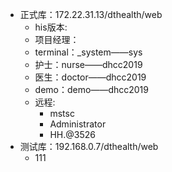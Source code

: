 

- 正式库：172.22.31.13/dthealth/web
    - his版本:
    - 项目经理：
    - terminal：_system——sys​​
    - 护士：nurse——dhcc2019
    - 医生：doctor——dhcc2019
    - demo：demo——dhcc2019
    - 远程:
        - mstsc
        - Administrator
        - HH.@3526
- 测试库：192.168.0.7/dthealth/web
    - 111